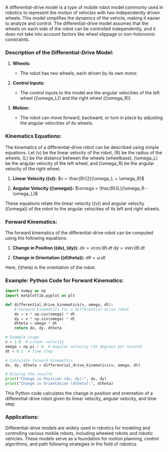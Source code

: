 A differential-drive model is a type of mobile robot model commonly used in robotics to represent the motion of vehicles with two independently driven wheels. This model simplifies the dynamics of the vehicle, making it easier to analyze and control. The differential-drive model assumes that the wheels on each side of the robot can be controlled independently, and it does not take into account factors like wheel slippage or non-holonomic constraints.

### Description of the Differential-Drive Model:

1. **Wheels:**
   - The robot has two wheels, each driven by its own motor.
   
2. **Control Inputs:**
   - The control inputs to the model are the angular velocities of the left wheel (\(\omega_L\)) and the right wheel (\(\omega_R\)).

3. **Motion:**
   - The robot can move forward, backward, or turn in place by adjusting the angular velocities of its wheels.

### Kinematics Equations:

The kinematics of a differential-drive robot can be described using simple equations. Let \(v\) be the linear velocity of the robot, \(R\) be the radius of the wheels, \(L\) be the distance between the wheels (wheelbase), \(\omega_L\) be the angular velocity of the left wheel, and \(\omega_R\) be the angular velocity of the right wheel.

1. **Linear Velocity (\(v\)):**
   $v = \frac{R}{2}(\omega_L + \omega_R)$

2. **Angular Velocity (\(\omega\)):**
   $\omega = \frac{R}{L}(\omega_R - \omega_L)$

These equations relate the linear velocity (\(v\)) and angular velocity (\(\omega\)) of the robot to the angular velocities of its left and right wheels.

### Forward Kinematics:

The forward kinematics of the differential-drive robot can be computed using the following equations:

1. **Change in Position (\(dx\), \(dy\)):**
   $dx = v \cos(\theta) \, dt$
   $dy = v \sin(\theta) \, dt$

2. **Change in Orientation (\(d\theta\)):**
   $d\theta = \omega \, dt$

Here, \(\theta\) is the orientation of the robot.

### Example: Python Code for Forward Kinematics:

```python
import numpy as np
import matplotlib.pyplot as plt

def differential_drive_kinematics(v, omega, dt):
    # Forward kinematics for a differential-drive robot
    dx = v * np.cos(omega) * dt
    dy = v * np.sin(omega) * dt
    dtheta = omega * dt
    return dx, dy, dtheta

# Example usage
v = 1.0  # Linear velocity
omega = np.pi / 4  # Angular velocity (45 degrees per second)
dt = 0.1  # Time step

# Calculate forward kinematics
dx, dy, dtheta = differential_drive_kinematics(v, omega, dt)

# Display the results
print("Change in Position (dx, dy):", dx, dy)
print("Change in Orientation (dtheta):", dtheta)
```

This Python code calculates the change in position and orientation of a differential-drive robot given its linear velocity, angular velocity, and time step.

### Applications:

Differential-drive models are widely used in robotics for modeling and controlling various mobile robots, including wheeled robots and robotic vehicles. These models serve as a foundation for motion planning, control algorithms, and path following strategies in the field of robotics.